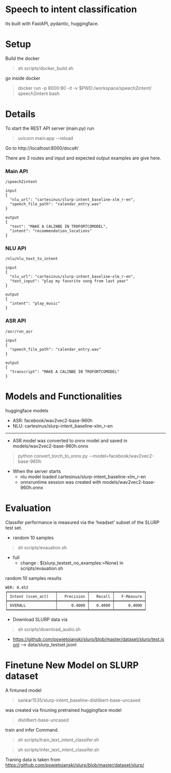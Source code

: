 # Speech to intent classification

Its built with FastAPI, pydantic, huggingface.

# Setup

Build the docker
> sh scripts/docker_build.sh

go inside docker
> docker run -p 8000:80 -it -v $PWD:/workspace/speech2intent/ speech2intent bash


# Details
To start the REST API server (main.py) run 
>  uvicorn main:app --reload

Go to http://localhost:8000/docs#/

There are 3 routes and input and expected output examples are give here. 
### Main API

```
/speech2intent

input
{
  "nlu_url": "cartesinus/slurp-intent_baseline-xlm_r-en",
  "speech_file_path": "calendar_entry.wav"
}

output
{
  "text": "MAKE A CALINBE IN TROFORTCOMODEL",
  "intent": "recommendation_locations"
}
```

### NLU API

```
/nlu/nlu_text_to_intent

input
{
  "nlu_url": "cartesinus/slurp-intent_baseline-xlm_r-en",
  "text_input": "play my favorite song from last year"
}

output
{
  "intent": "play_music"
}
```

### ASR API

```
/asr/run_asr

input
{
  "speech_file_path": "calendar_entry.wav"
}

output
{
  "transcript": "MAKE A CALINBE IN TROFORTCOMODEL"
}
```
# Models and Functionalities

huggingface models
* ASR: facebook/wav2vec2-base-960h
* NLU: cartesinus/slurp-intent_baseline-xlm_r-en
---
* ASR model was converted to onnx model and saved in models/wav2vec2-base-960h.onnx 
> python convert_torch_to_onnx.py --model=facebook/wav2vec2-base-960h


* When the server starts 
    * nlu model loaded cartesinus/slurp-intent_baseline-xlm_r-en
    * onnxruntime session was created with models/wav2vec2-base-960h.onnx

# Evaluation

Classifer performance is measured via the ‘headset’ subset of the SLURP test set.

* random 10 samples
> sh scripts/evauation.sh

* full
  * change : ${slurp_testset_no_examples:=None} in scripts/evauation.sh


random 10 samples results
```
WER: 0.453
╒═════════════════════╤═════════════╤══════════╤═════════════╕
│ Intent (scen_act)   │   Precision │   Recall │   F-Measure │
╞═════════════════════╪═════════════╪══════════╪═════════════╡
│ OVERALL             │      0.4000 │   0.4000 │      0.4000 │
╘═════════════════════╧═════════════╧══════════╧═════════════╛ 
```

* Download SLURP data via 
> sh scripts/download_audio.sh 
* https://github.com/pswietojanski/slurp/blob/master/dataset/slurp/test.jsonl  --> data/slurp_testset.jsonl 

# Finetune New Model on SLURP dataset

A fintuned model  
> sankar1535/slurp-intent_baseline-distilbert-base-uncased

was created via finuning pretrained huggingface model

> distilbert-base-uncased

train and infer Command. 
> sh scripts/train_text_intent_classifer.sh

> sh scripts/infer_text_intent_classifer.sh

Traning data is taken from https://github.com/pswietojanski/slurp/blob/master/dataset/slurp/
